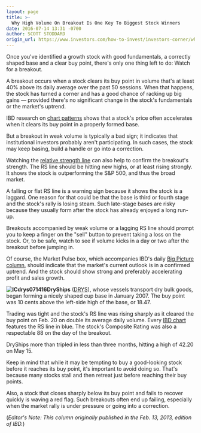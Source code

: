 ```yaml
---
layout: page
title: >-
  Why High Volume On Breakout Is One Key To Biggest Stock Winners
date: 2016-07-14 13:31 -0700
author: SCOTT STODDARD
origin_url: https://www.investors.com/how-to-invest/investors-corner/why-high-volume-on-breakout-is-one-key-to-biggest-stock-winners/
---
```


Once you've identified a growth stock with good fundamentals, a correctly shaped base and a clear buy point, there's only one thing left to do: Watch for a breakout.

A breakout occurs when a stock clears its buy point in volume that's at least 40% above its daily average over the past 50 sessions. When that happens, the stock has turned a corner and has a good chance of racking up big gains — provided there's no significant change in the stock's fundamentals or the market's uptrend.

IBD research on [chart patterns](http://education.investors.com/courselandingpage.aspx?id=735786) shows that a stock's price often accelerates when it clears its buy point in a properly formed base.

But a breakout in weak volume is typically a bad sign; it indicates that institutional investors probably aren't participating. In such cases, the stock may keep basing, build a handle or go into a correction.

Watching the [relative strength line](https://www.investors.com/how-to-invest/investors-corner/at-a-stocks-breakout-learn-to-spot-crucial-clues-in-rs-line/) can also help to confirm the breakout's strength. The RS line should be hitting new highs, or at least rising strongly. It shows the stock is outperforming the S&P 500, and thus the broad market.

A falling or flat RS line is a warning sign because it shows the stock is a laggard. One reason for that could be that the base is third or fourth stage and the stock's rally is losing steam. Such late-stage bases are risky because they usually form after the stock has already enjoyed a long run-up.

Breakouts accompanied by weak volume or a lagging RS line should prompt you to keep a finger on the "sell" button to prevent taking a loss on the stock. Or, to be safe, watch to see if volume kicks in a day or two after the breakout before jumping in.

Of course, the Market Pulse box, which accompanies IBD's daily [Big Picture column](https://www.investors.com/category/market-trend/the-big-picture/), should indicate that the market's current outlook is in a confirmed uptrend. And the stock should show strong and preferably accelerating profit and sales growth.

**![ICdrys071416](https://www.investors.com/wp-content/uploads/2016/07/ICdrys071416-236x300.jpg)DryShips** ([DRYS](https://research.investors.com/quote.aspx?symbol=DRYS)), whose vessels transport dry bulk goods, began forming a nicely shaped cup base in January 2007. The buy point was 10 cents above the left-side high of the base, or 18.47.

Trading was tight and the stock's RS line was rising sharply as it cleared the buy point on Feb. 20 on double its average daily volume. Every [IBD chart](http://research.investors.com/stock-charts/nasdaq-nasdaq-composite-0ndqc.htm?cht=pvc&type=DAILY) features the RS line in blue. The stock's Composite Rating was also a respectable 88 on the day of the breakout.

DryShips more than tripled in less than three months, hitting a high of 42.20 on May 15.

Keep in mind that while it may be tempting to buy a good-looking stock before it reaches its buy point, it's important to avoid doing so. That's because many stocks stall and then retreat just before reaching their buy points.

Also, a stock that closes sharply below its buy point and fails to recover quickly is waving a red flag. Such breakouts often end up failing, especially when the market rally is under pressure or going into a correction.

(_Editor's Note: This column originally published in the Feb. 13, 2013, edition of IBD._)
